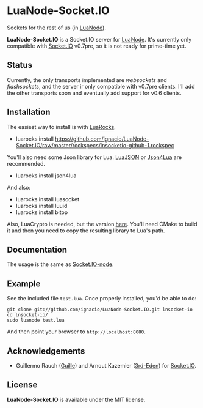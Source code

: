# LuaNode-Socket.IO #

Sockets for the rest of us (in [LuaNode][1]).

**LuaNode-Socket.IO** is a Socket.IO server for [LuaNode][1]. It's currently only compatible with [Socket.IO][2] v0.7pre, so it is 
not ready for prime-time yet.

## Status #
Currently, the only transports implemented are *websockets* and *flashsockets*, and the server ir only compatible with 
v0.7pre clients. I'll add the other transports soon and eventually add support for v0.6 clients.

## Installation #
The easiest way to install is with [LuaRocks][3].

  - luarocks install https://github.com/ignacio/LuaNode-Socket.IO/raw/master/rockspecs/lnsocketio-github-1.rockspec
  
You'll also need some Json library for Lua. [LuaJSON][4] or [Json4Lua][5] are recommended.

  - luarocks install json4lua
  
And also:

  - luarocks install luasocket
  - luarocks install luuid
  - luarocks install bitop
  
Also, LuaCrypto is needed, but the version [here](https://github.com/mkottman/luacrypto). You'll need CMake to build it 
and then you need to copy the resulting library to Lua's path.


  
## Documentation #
The usage is the same as [Socket.IO-node][6].

## Example #
See the included file `test.lua`. Once properly installed, you'd be able to do:

    git clone git://github.com/ignacio/LuaNode-Socket.IO.git lnsocket-io
    cd lnsocket-io/
    sudo luanode test.lua

And then point your browser to `http://localhost:8080`.

## Acknowledgements #

 - Guillermo Rauch ([Guille](http://github.com/guille)) and Arnout Kazemier ([3rd-Eden](http://github.com/3rd-Eden)) for 
[Socket.IO][2].

## License #
**LuaNode-Socket.IO** is available under the MIT license.


[1]: https://github.com/ignacio/LuaNode/
[2]: http://socket.io/
[3]: http://luarocks.org/
[4]: https://github.com/harningt/luajson/
[5]: http://json.luaforge.net/
[6]: https://github.com/LearnBoost/Socket.IO-node/